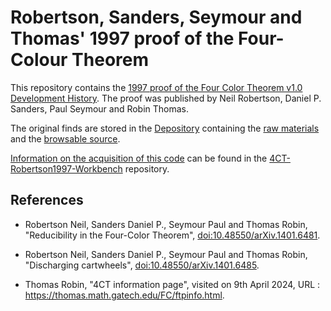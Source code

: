 # Robertson, Sanders, Seymour and Thomas' 1997 proof of the Four-Colour Theorem

This repository contains the [1997 proof of the Four Color Theorem v1.0
Development History](https://github.com/BapMel/4CT-Robertson1997/tree/SourceCode/).
The proof was published by Neil Robertson, Daniel P. Sanders, Paul Seymour and Robin Thomas.

The original finds are stored in the [Depository](https://github.com/BapMel/4CT-Robertson1997-Depository)
containing the [raw materials](https://github.com/BapMel/4CT-Robertson1997-Depository/tree/master/raw_materials)
and the [browsable source](https://github.com/BapMel/4CT-Robertson1997-Depository/tree/master/browsable_source).

[Information on the acquisition of this code](https://github.com/BapMel/4CT-Robertson1997-Workbench/tree/master/metadata)
can be found in the [4CT-Robertson1997-Workbench](https://github.com/BapMel/4CT-Robertson1997-Workbench) repository.


## References

- Robertson Neil, Sanders Daniel P., Seymour Paul and Thomas Robin,
  "Reducibility in the Four-Color Theorem",
  [doi:10.48550/arXiv.1401.6481](https://doi.org/10.48550/arXiv.1401.6481).

- Robertson Neil, Sanders Daniel P., Seymour Paul and Thomas Robin,
  "Discharging cartwheels",
  [doi:10.48550/arXiv.1401.6485](https://doi.org/10.48550/arXiv.1401.6485).

- Thomas Robin, "4CT information page", visited on 9th April 2024,
  URL :  https://thomas.math.gatech.edu/FC/ftpinfo.html.
